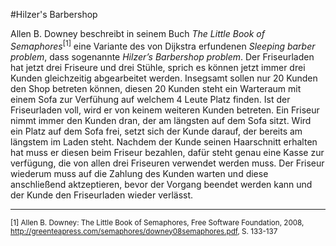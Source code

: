 #Hilzer's Barbershop

Allen B. Downey beschreibt in seinem Buch _The Little Book of Semaphores_<sup>[1]</sup> eine Variante des von Dijkstra erfundenen _Sleeping barber problem_,
dass sogenannte _Hilzer’s Barbershop problem_. Der Friseurladen hat jetzt drei Friseure und drei Stühle, sprich es können jetzt immer drei Kunden gleichzeitig
abgearbeitet werden. Insegsamt sollen nur 20 Kunden den Shop betreten können, diesen 20 Kunden steht ein Warteraum mit einem Sofa zur Verfühung auf welchem 4 
Leute Platz finden. Ist der Friseurladen voll, wird er von keinem weiteren Kunden betreten.
Ein Friseur nimmt immer den Kunden dran, der am längsten auf dem Sofa sitzt. Wird ein Platz auf dem Sofa frei, setzt sich der Kunde darauf, der bereits am
längstem im Laden steht. Nachdem der Kunde seinen Haarschnitt erhalten hat muss er diesen beim Friseur bezahlen, dafür steht genau eine Kasse zur verfügung,
die von allen drei Friseuren verwendet werden muss. Der Friseur wiederum muss auf die Zahlung des Kunden warten und diese anschließend aktzeptieren, bevor der
Vorgang beendet werden kann und der Kunde den Friseurladen wieder verlässt.

---
<small>[1] Allen B. Downey: The Little Book of Semaphores, Free Software Foundation, 2008, http://greenteapress.com/semaphores/downey08semaphores.pdf, S. 133-137</small>